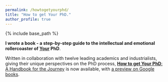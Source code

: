 ```yaml
---
permalink: /howtogetyourphd/
title: "How to get Your PhD."
author_profile: true
---
```


{% include base_path %}

<b>I wrote a book - a step-by-step guide to the intellectual and emotional rollercoaster of <u>Your</u> PhD</b>.

Written in collaboration with twelve leading academics and industrialists, giving their unique perspectives on the PhD process,
<a href="https://www.amazon.co.uk/dp/0198866925/"><b>How to get Your PhD</b>: A Handbook for the Journey</a> is now available, with
<a href="https://www.google.co.uk/books/edition/How_to_Get_Your_PhD/nX4fEAAAQBAJ?hl=en&gbpv=0">a preview on Google books</a>.
